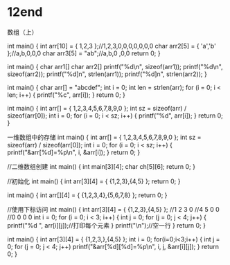 # 12end
数组（上）


int main()
{
	int arr[10] = { 1,2,3 };//1,2,3,0,0,0,0,0,0,0
	char arr2[5] = { 'a','b' };//a,b,0,0,0
	char arr3[5] = "ab";//a,b,0 ,0,0
	return 0;
}

int main()
{
	char arr1[]
	char arr2[]
	printf("%d\n", sizeof(arr1));
	printf("%d\n", sizeof(arr2));
	printf("%d]n", strlen(arr1));
	printf("%d]n", strlen(arr2));
}

int main()
{
	char arr[] = "abcdef";
	int i = 0;
	int len = strlen(arr);
	for (i = 0; i < len; i++)
	{
		printf("%c", arr[i]);
	}
	return 0;
}

int main()
{
	int arr[] = { 1,2,3,4,5,6,7,8,9,0 };
	int sz = sizeof(arr) / sizeof(arr[0]);
	int i = 0;
	for (i = 0; i < sz; i++)
	{
		printf("%d", arr[i]);
	}
	return 0;
}

 一维数组中的存储
int main()
{
	int arr[] = { 1,2,3,4,5,6,7,8,9,0 };
	int sz = sizeof(arr) / sizeof(arr[0]);
	int i = 0;
	for (i = 0; i < sz; i++)
	{
		printf("&arr[%d]=%p\n", i, &arr[i]);
	}
	return 0;
}

//二维数组创建
int main()
{
	int main[3][4];
	char ch[5][6];
	return 0;
}

//初始化
int main()
{
	int arr[3][4] = { {1,2,3},{4,5} };
	return 0;
}

int main()
{
	int arr[][4] = { {1,2,3,4},{5,6,7,8} };
	return 0;
}

//使用下标访问
int main()
{
	int arr[3][4] = { {1,2,3},{4,5} };
	//1 2 3 0
	//4 5 0 0
	//0 0 0 0
	int i = 0;
	for (i = 0; i < 3; i++)
	{
		int j = 0;
		for (j = 0; j < 4; j++)
		{
			printf("%d ", arr[i][j]);//打印每个元素
		}
		printf("\n");//空一行
	}
	return 0;
}

int main()
{
	int arr[3][4] = { {1,2,3,},{4,5} };
	int i = 0;
	for(i=0;i<3;i++)
	{
		int j = 0;
		for (j = 0; j < 4; j++)
		printf("&arr[%d][%d]=%p\n", i, j, &arr[i][j]);
	}
	return 0;
}
